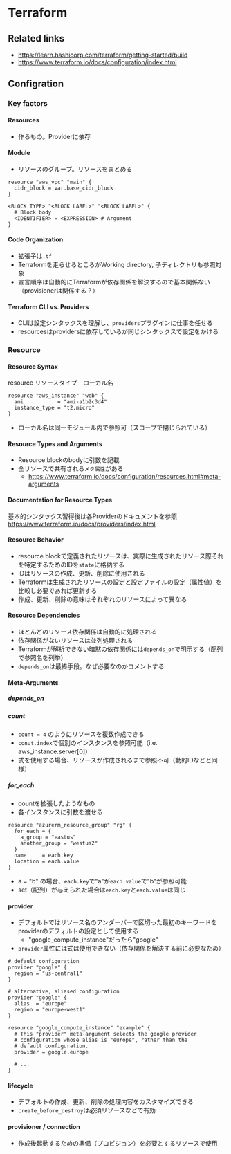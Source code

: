 # Terraform

## Related links

- https://learn.hashicorp.com/terraform/getting-started/build
- https://www.terraform.io/docs/configuration/index.html

## Configration

### Key factors

#### Resources

- 作るもの。Providerに依存

#### Module

- リソースのグループ。リソースをまとめる

```
resource "aws_vpc" "main" {
  cidr_block = var.base_cidr_block
}

<BLOCK TYPE> "<BLOCK LABEL>" "<BLOCK LABEL>" {
  # Block body
  <IDENTIFIER> = <EXPRESSION> # Argument
}
```

#### Code Organization

- 拡張子は`.tf`
- Terraformを走らせるところがWorking directory, 子ディレクトリも参照対象
- 宣言順序は自動的にTerraformが依存関係を解決するので基本関係ない（provisionerは関係する？）

#### Terraform CLI vs. Providers

- CLIは設定シンタックスを理解し、`providers`プラグインに仕事を任せる
- resourcesはprovidersに依存しているが同じシンタックスで設定をかける

### Resource

#### Resource Syntax

resource リソースタイプ　ローカル名

```
resource "aws_instance" "web" {
  ami           = "ami-a1b2c3d4"
  instance_type = "t2.micro"
}
```

- ローカル名は同一モジュール内で参照可（スコープで閉じられている）

#### Resource Types and Arguments

- Resource blockのbodyに引数を記載
- 全リソースで共有される`メタ属性`がある
  - https://www.terraform.io/docs/configuration/resources.html#meta-arguments

#### Documentation for Resource Types

基本的シンタックス習得後は各Providerのドキュメントを参照
https://www.terraform.io/docs/providers/index.html

#### Resource Behavior

- resource blockで定義されたリソースは、実際に生成されたリソース際それを特定するためのIDを`state`に格納する
- IDはリソースの作成、更新、削除に使用される
- Terraformは生成されたリソースの設定と設定ファイルの設定（属性値）を比較し必要であれば更新する
- 作成、更新、削除の意味はそれぞれのリソースによって異なる

#### Resource Dependencies

- ほとんどのリソース依存関係は自動的に処理される
- 依存関係がないリソースは並列処理される
- Terraformが解析できない暗黙の依存関係には`depends_on`で明示する（配列で参照名を列挙）
- `depends_on`は最終手段。なぜ必要なのかコメントする

#### Meta-Arguments

##### depends_on

##### count

- `count = 4` のようにリソースを複数作成できる
- `conut.index`で個別のインスタンスを参照可能（i.e. aws_instance.server[0]）
- 式を使用する場合、リソースが作成されるまで参照不可（動的IDなどと同様）

##### for_each

- countを拡張したようなもの
- 各インスタンスに引数を渡せる

```
resource "azurerm_resource_group" "rg" {
  for_each = {
    a_group = "eastus"
    another_group = "westus2"
  }
  name     = each.key
  location = each.value
}
```

- a = "b" の場合、`each.key`で"a"が`each.value`で"b"が参照可能
- set（配列）が与えられた場合は`each.key`と`each.value`は同じ

#### provider

- デフォルトではリソース名のアンダーバーで区切った最初のキーワードをproviderのデフォルトの設定として使用する
  - "google_compute_instance"だったら"google"
- `provider`属性には式は使用できない（依存関係を解決する前に必要なため）

```
# default configuration
provider "google" {
  region = "us-central1"
}

# alternative, aliased configuration
provider "google" {
  alias  = "europe"
  region = "europe-west1"
}

resource "google_compute_instance" "example" {
  # This "provider" meta-argument selects the google provider
  # configuration whose alias is "europe", rather than the
  # default configuration.
  provider = google.europe

  # ...
}
```

#### lifecycle

- デフォルトの作成、更新、削除の処理内容をカスタマイズできる
- `create_before_destroy`は必須リソースなどで有効

#### provisioner / connection

- 作成後起動するための準備（プロビジョン）を必要とするリソースで使用





